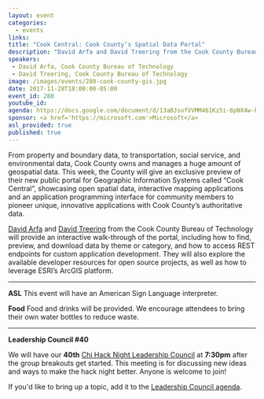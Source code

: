 ```yaml
---
layout: event
categories: 
  - events
links:
title: "Cook Central: Cook County’s Spatial Data Portal"
description: "David Arfa and David Treering from the Cook County Bureau of Technology will provide an interactive walk-through of the new Cook Central portal, showcasing open spatial data, interactive mapping applications and their application programming interface for community members to pioneer unique, innovative applications with Cook County’s authoritative data."
speakers:
 - David Arfa, Cook County Bureau of Technology
 - David Treering, Cook County Bureau of Technology
image: /images/events/280-cook-county-gis.jpg
date: 2017-11-28T18:00:00-05:00
event_id: 280
youtube_id: 
agenda: https://docs.google.com/document/d/13aBJsofVVMM461Kz5i-6pNX4w-kK5hwv3N2_p4uGG6E/edit#
sponsor: <a href='https://microsoft.com'>Microsoft</a>
asl_provided: true
published: true
---
```


From property and boundary data, to transportation, social service, and environmental data, Cook County owns and manages a huge amount of geospatial data. This week, the County will give an exclusive preview of their new public portal for Geographic Information Systems called “Cook Central”, showcasing open spatial data, interactive mapping applications and an application programming interface for community members to pioneer unique, innovative applications with Cook County’s authoritative data. 
 
[David Arfa](https://www.linkedin.com/in/david-arfa-b958863) and [David Treering](https://www.linkedin.com/in/dtreering/) from the Cook County Bureau of Technology will provide an interactive walk-through of the portal, including how to find, preview, and download data by theme or category, and how to access REST endpoints for custom application development.   They will also explore the available developer resources for open source projects, as well as how to leverage ESRI’s ArcGIS platform.

---

**ASL** This event will have an American Sign Language interpreter.

**Food** Food and drinks will be provided. We encourage attendees to bring their own water bottles to reduce waste.

---

**Leadership Council #40**

We will have our **40th** [Chi Hack Night Leadership Council](http://chihacknight.org/leadership-council.html) at **7:30pm** after the group breakouts get started. This meeting is for discussing new ideas and ways to make the hack night better. Anyone is welcome to join! 

If you'd like to bring up a topic, add it to the [Leadership Council agenda](https://docs.google.com/document/d/1gZIpshnNDemwvHYhzOPtK9wNrP4CVvd3CK2g2uDCR80/edit#).